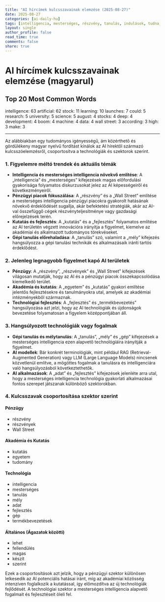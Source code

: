 ```yaml
---
title: "AI hírcímek kulcsszavainak elemzése (2025-08-27)"
date: 2025-08-27
categories: [ai-daily-hu]
tags: [intelligencia, mesterséges, részvény, tanulás, indulások, tudna, kutatás, egyetem, tudomány, augusztus, részvények, mély, fejlesztés, boom, gép, adat, wall street, szerint, magas, készít]
layout: single
author_profile: false
read_time: true
comments: false
share: true
---
```


# AI hírcímek kulcsszavainak elemzése (magyarul)

## Top 20 Most Common Words

intelligence: 63
artificial: 62
stock: 11
learning: 10
launches: 7
could: 5
research: 5
university: 5
science: 5
august: 4
stocks: 4
deep: 4
development: 4
boom: 4
machine: 4
data: 4
wall street: 3
according: 3
high: 3
make: 3

---

Az alábbiakban egy tudományos igényességű, ám közérthető és gördülékeny magyar nyelvű fordítást kínálok az AI hírektől származó kulcsszóelemzésről, csoportosítva a technológiák és szektorok szerint.

### 1. Figyelemre méltó trendek és aktuális témák
- **Intelligencia és mesterséges intelligencia növekvő említése**: A „intelligencia” és „mesterséges” kifejezések magas előfordulási gyakorisága folyamatos diskurzusokat jelez az AI képességeiről és következményeiről.
- **Pénzügyi piacok fókuszálása**: A „részvény” és a „Wall Street” említése a mesterséges intelligencia pénzügyi piacokra gyakorolt hatásának növekvő érdeklődését sugallja, akár befektetési stratégiák, akár az AI-val összefüggő cégek részvényteljesítménye vagy gazdasági előrejelzések terén.
- **Kutatás és fejlesztés**: A „kutatás” és a „fejlesztés” folyamatos említése az AI területén végzett innovációra irányítja a figyelmet, kiemelve az akadémiai és alkalmazott tudományos törekvéseket.
- **Gépi tanulás előrehaladása**: A „tanulás” szó, valamint a „mély” kifejezés hangsúlyozza a gépi tanulási technikák és alkalmazásaik iránti tartós érdeklődést.

### 2. Jelenleg legnagyobb figyelmet kapó AI területek
- **Pénzügy**: A „részvény”, „részvények” és „Wall Street” kifejezések világosan mutatják, hogy az AI és a pénzügyi piacok összekapcsolódása kiemelkedő terület.
- **Akadémia és kutatás**: A „egyetem” és „kutatás” gyakori említése jelentős fejlesztésekre és tanulmányokra utal, amelyek az akadémiai intézményekből származnak.
- **Technológiai fejlesztés**: A „fejlesztés” és „termékbevezetés” hangsúlyozása azt jelzi, hogy az AI technológiák és újdonságok bevezetése folyamatosan a figyelem középpontjában áll.

### 3. Hangsúlyozott technológiák vagy fogalmak
- **Gépi tanulás és mélytanulás**: A „tanulás”, „mély” és „gép” kifejezések a mesterséges intelligencia ezen alapvető technológiáira irányítják a figyelmet.
- **AI modellek**: Bár konkrét terminológiák, mint például RAG (Retrieval-Augmented Generation) vagy LLM (Large Language Models) nincsenek közvetlenül említve, a mögöttes fogalmak a tanulásra és intelligenciára való hangsúlyozásból következtethetők.
- **AI alkalmazások**: A „adat” és „fejlesztés” kifejezések jelenléte arra utal, hogy a mesterséges intelligencia technológia gyakorlati alkalmazásai fontos szerepet játszanak különböző szektorokban.

### 4. Kulcsszavak csoportosítása szektor szerint

#### Pénzügy
- részvény
- részvények
- Wall Street

#### Akadémia és Kutatás
- kutatás
- egyetem
- tudomány

#### Technológia
- intelligencia
- mesterséges
- tanulás
- mély
- adat
- fejlesztés
- gép
- termékbevezetések

#### Általános (Ágazatok közötti)
- lehet
- fellendülés
- magas
- készít
- szerint

Ezek a csoportosítások azt jelzik, hogy a pénzügyi szektor különösen lelkesedik az AI potenciális hatásai iránt, míg az akadémiai közösség intenzíven foglalkozik a kutatással, így előmozdítva az új technológiák fejlődését. A technológiai szektor a mesterséges intelligencia alapvető fogalmait és fejlesztéseit öleli fel.